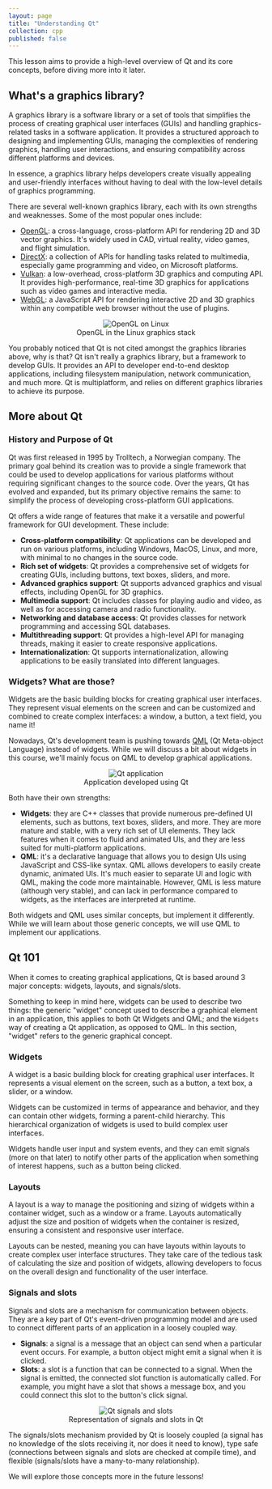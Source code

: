 ```yaml
---
layout: page
title: "Understanding Qt"
collection: cpp
published: false
---
```


This lesson aims to provide a high-level overview of Qt and its core concepts, before diving more into it later.

## What's a graphics library?

A graphics library is a software library or a set of tools that simplifies the process of creating graphical user interfaces (GUIs) and handling graphics-related tasks in a software application. It provides a structured approach to designing and implementing GUIs, managing the complexities of rendering graphics, handling user interactions, and ensuring compatibility across different platforms and devices.

In essence, a graphics library helps developers create visually appealing and user-friendly interfaces without having to deal with the low-level details of graphics programming.

There are several well-known graphics library, each with its own strengths and weaknesses. Some of the most popular ones include:
- [OpenGL][opengl]: a cross-language, cross-platform API for rendering 2D and 3D vector graphics. It's widely used in CAD, virtual reality, video games, and flight simulation.
- [DirectX][directx]: a collection of APIs for handling tasks related to multimedia, especially game programming and video, on Microsoft platforms.
- [Vulkan][vulkan]: a low-overhead, cross-platform 3D graphics and computing API. It provides high-performance, real-time 3D graphics for applications such as video games and interactive media.
- [WebGL][webgl]: a JavaScript API for rendering interactive 2D and 3D graphics within any compatible web browser without the use of plugins.

<center>
    <figure class="image">
        <img style="max-width: 600px" src="../assets/10-opengl-on-the-system.png" alt="OpenGL on Linux">
        <figcaption>OpenGL in the Linux graphics stack</figcaption>
    </figure>
</center>

You probably noticed that Qt is not cited amongst the graphics libraries above, why is that? Qt isn't really a graphics library, but a framework to develop GUIs. It provides an API to developer end-to-end desktop applications, including filesystem manipulation, network communication, and much more. Qt is multiplatform, and relies on different graphics libraries to achieve its purpose.

## More about Qt

### History and Purpose of Qt

Qt was first released in 1995 by Trolltech, a Norwegian company. The primary goal behind its creation was to provide a single framework that could be used to develop applications for various platforms without requiring significant changes to the source code. Over the years, Qt has evolved and expanded, but its primary objective remains the same: to simplify the process of developing cross-platform GUI applications.

Qt offers a wide range of features that make it a versatile and powerful framework for GUI development. These include:
- **Cross-platform compatibility**: Qt applications can be developed and run on various platforms, including Windows, MacOS, Linux, and more, with minimal to no changes in the source code.
- **Rich set of widgets**: Qt provides a comprehensive set of widgets for creating GUIs, including buttons, text boxes, sliders, and more.
- **Advanced graphics support**: Qt supports advanced graphics and visual effects, including OpenGL for 3D graphics.
- **Multimedia support**: Qt includes classes for playing audio and video, as well as for accessing camera and radio functionality.
- **Networking and database access**: Qt provides classes for network programming and accessing SQL databases.
- **Multithreading support**: Qt provides a high-level API for managing threads, making it easier to create responsive applications.
- **Internationalization**: Qt supports internationalization, allowing applications to be easily translated into different languages.

### Widgets? What are those?

Widgets are the basic building blocks for creating graphical user interfaces. They represent visual elements on the screen and can be customized and combined to create complex interfaces: a window, a button, a text field, you name it!

Nowadays, Qt's development team is pushing towards [QML][qml] (Qt Meta-object Language) instead of widgets. While we will discuss a bit about widgets in this course, we'll mainly focus on QML to develop graphical applications.

<center>
    <figure class="image">
        <img style="max-width: 600px" src="../assets/10-qt-widget.webp" alt="Qt application">
        <figcaption>Application developed using Qt</figcaption>
    </figure>
</center>

Both have their own strengths:
- **Widgets**: they are C++ classes that provide numerous pre-defined UI elements, such as buttons, text boxes, sliders, and more. They are more mature and stable, with a very rich set of UI elements. They lack features when it comes to fluid and animated UIs, and they are less suited for multi-platform applications.
- **QML**: it's a declarative language that allows you to design UIs using JavaScript and CSS-like syntax. QML allows developers to easily create dynamic, animated UIs. It's much easier to separate UI and logic with QML, making the code more maintainable. However, QML is less mature (although very stable), and can lack in performance compared to widgets, as the interfaces are interpreted at runtime.

Both widgets and QML uses similar concepts, but implement it differently. While we will learn about those generic concepts, we will use QML to implement our applications.

## Qt 101

When it comes to creating graphical applications, Qt is based around 3 major concepts: widgets, layouts, and signals/slots.

Something to keep in mind here, widgets can be used to describe two things: the generic "widget" concept used to describe a graphical element in an application, this applies to both Qt Widgets and QML; and the `Widgets` way of creating a Qt application, as opposed to QML. In this section, "widget" refers to the generic graphical concept.

### Widgets

A widget is a basic building block for creating graphical user interfaces. It represents a visual element on the screen, such as a button, a text box, a slider, or a window.

Widgets can be customized in terms of appearance and behavior, and they can contain other widgets, forming a parent-child hierarchy. This hierarchical organization of widgets is used to build complex user interfaces.

Widgets handle user input and system events, and they can emit signals (more on that later) to notify other parts of the application when something of interest happens, such as a button being clicked.

### Layouts

A layout is a way to manage the positioning and sizing of widgets within a container widget, such as a window or a frame. Layouts automatically adjust the size and position of widgets when the container is resized, ensuring a consistent and responsive user interface.

Layouts can be nested, meaning you can have layouts within layouts to create complex user interface structures. They take care of the tedious task of calculating the size and position of widgets, allowing developers to focus on the overall design and functionality of the user interface.

### Signals and slots

Signals and slots are a mechanism for communication between objects. They are a key part of Qt's event-driven programming model and are used to connect different parts of an application in a loosely coupled way.
- **Signals**: a signal is a message that an object can send when a particular event occurs. For example, a button object might emit a signal when it is clicked.
- **Slots**: a slot is a function that can be connected to a signal. When the signal is emitted, the connected slot function is automatically called. For example, you might have a slot that shows a message box, and you could connect this slot to the button's click signal.

<center>
    <figure class="image">
        <img style="max-width: 600px" src="../assets/10-signals-slots.png" alt="Qt signals and slots">
        <figcaption>Representation of signals and slots in Qt</figcaption>
    </figure>
</center>

The signals/slots mechanism provided by Qt is loosely coupled (a signal has no knowledge of the slots receiving it, nor does it need to know), type safe (connections between signals and slots are checked at compile time), and flexible (signals/slots have a many-to-many relationship).

We will explore those concepts more in the future lessons!

[opengl]: https://en.wikipedia.org/wiki/OpenGL
[directx]: https://en.wikipedia.org/wiki/DirectX
[vulkan]: https://en.wikipedia.org/wiki/Vulkan
[webgl]: https://en.wikipedia.org/wiki/WebGL
[qml]: https://doc.qt.io/qt-6/qtqml-index.html

